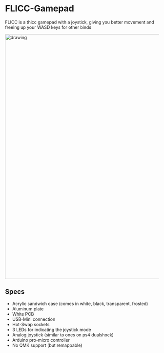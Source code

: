 # FLICC-Gamepad

FLICC is a thicc gamepad with a joystick, giving you better movement and freeing up your WASD keys for other binds


<img src="https://i.imgur.com/bQU1XQh.jpg" alt="drawing" width="800"/>


## Specs
- Acrylic sandwich case (comes in white, black, transparent, frosted)
- Aluminum plate
- White PCB
- USB-Mini connection
- Hot-Swap sockets
- 3 LEDs for indicating the joystick mode
- Analog joystick (similar to ones on ps4 dualshock)
- Arduino pro-micro controller
- No QMK support (but remappable)

